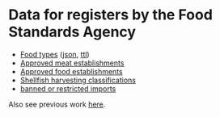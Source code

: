 # Data for registers by the Food Standards Agency

* [Food types](http://data.food.gov.uk/codes/foodtype/_id) ([json](http://data.food.gov.uk/codes/foodtype/id?_format=rdf&_view=with_metadata), [ttl](http://data.food.gov.uk/codes/foodtype/id?_format=ttl&_view=with_metadata))
* [Approved meat establishments](https://www.food.gov.uk/business-industry/meat/audit)
* [Approved food establishments](https://data.food.gov.uk/catalog/datasets/1e61736a-2a1a-4c6a-b8b1-e45912ebc8e3)
* [Shellfish harvesting classifications](https://www.food.gov.uk/enforcement/monitoring/shellfish/shellharvestareas)
* [banned or restricted imports](https://www.food.gov.uk/business-industry/imports#toc-3)

Also see previous work [here](https://github.com/openregister-attic/food-data).
